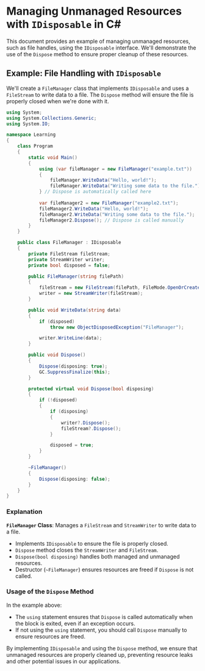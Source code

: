 
# Managing Unmanaged Resources with `IDisposable` in C#

This document provides an example of managing unmanaged resources, such as file handles, using the `IDisposable` interface. We'll demonstrate the use of the `Dispose` method to ensure proper cleanup of these resources.

## Example: File Handling with `IDisposable`

We'll create a `FileManager` class that implements `IDisposable` and uses a `FileStream` to write data to a file. The `Dispose` method will ensure the file is properly closed when we're done with it.

```csharp
using System;
using System.Collections.Generic;
using System.IO;

namespace Learning
{
    class Program
    {
        static void Main()
        {
            using (var fileManager = new FileManager("example.txt"))
            {
                fileManager.WriteData("Hello, world!");
                fileManager.WriteData("Writing some data to the file.");
            } // Dispose is automatically called here
            
            var fileManager2 = new FileManager("example2.txt");
            fileManager2.WriteData("Hello, world!");
            fileManager2.WriteData("Writing some data to the file.");
            fileManager2.Dispose(); // Dispose is called manually
        }
    }

    public class FileManager : IDisposable
    {
        private FileStream fileStream;
        private StreamWriter writer;
        private bool disposed = false;

        public FileManager(string filePath)
        {
            fileStream = new FileStream(filePath, FileMode.OpenOrCreate, FileAccess.Write);
            writer = new StreamWriter(fileStream);
        }

        public void WriteData(string data)
        {
            if (disposed)
                throw new ObjectDisposedException("FileManager");

            writer.WriteLine(data);
        }

        public void Dispose()
        {
            Dispose(disposing: true);
            GC.SuppressFinalize(this);
        }

        protected virtual void Dispose(bool disposing)
        {
            if (!disposed)
            {
                if (disposing)
                {
                    writer?.Dispose();
                    fileStream?.Dispose();
                }

                disposed = true;
            }
        }

        ~FileManager()
        {
            Dispose(disposing: false);
        }
    }
}
```

### Explanation

**`FileManager` Class**: Manages a `FileStream` and `StreamWriter` to write data to a file.
- Implements `IDisposable` to ensure the file is properly closed.
- `Dispose` method closes the `StreamWriter` and `FileStream`.
- `Dispose(bool disposing)` handles both managed and unmanaged resources.
- Destructor (`~FileManager`) ensures resources are freed if `Dispose` is not called.

### Usage of the `Dispose` Method

In the example above:
- The `using` statement ensures that `Dispose` is called automatically when the block is exited, even if an exception occurs.
- If not using the `using` statement, you should call `Dispose` manually to ensure resources are freed.

By implementing `IDisposable` and using the `Dispose` method, we ensure that unmanaged resources are properly cleaned up, preventing resource leaks and other potential issues in our applications.

